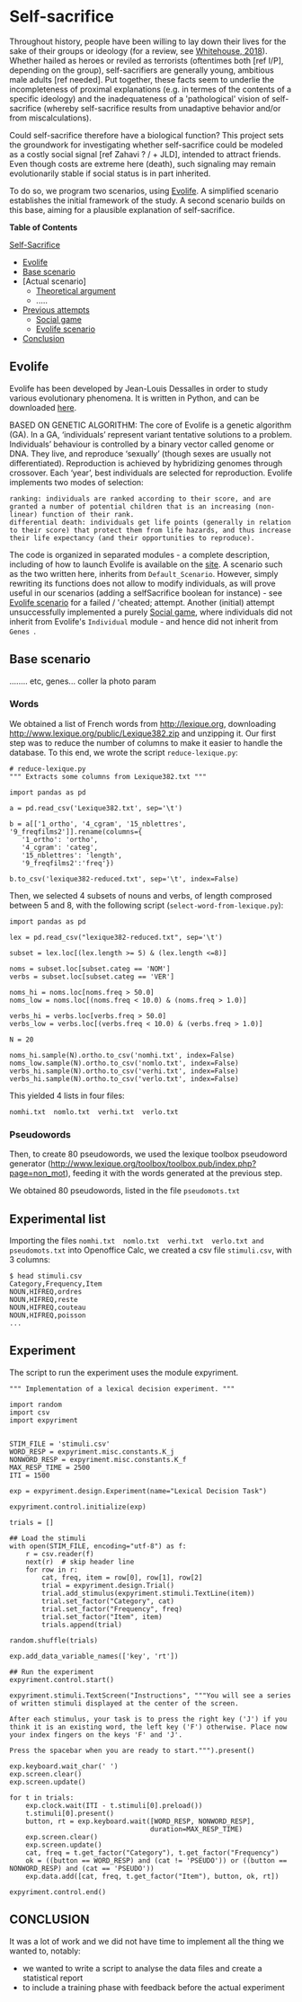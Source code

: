 Self-sacrifice
===========================

Throughout history, people have been willing to lay down their lives for the sake of their groups or ideology (for a review, see [Whitehouse, 2018](https://www.ncbi.nlm.nih.gov/pubmed/29409552)). Whether hailed as heroes or reviled as terrorists (oftentimes both [ref I/P], depending on the group), self-sacrifiers are generally young, ambitious male adults [ref needed]. Put together, these facts seem to underlie the incompleteness of proximal explanations (e.g. in termes of the contents of a specific ideology) and the inadequateness of a 'pathological' vision of self-sacrifice (whereby self-sacrifice results from unadaptive behavior and/or from miscalculations).

Could self-sacrifice therefore have a biological function? This project sets the groundwork for investigating whether self-sacrifice could be modeled as a costly social signal [ref Zahavi ? / + JLD], intended to attract friends. Even though costs are extreme here (death), such signaling may remain evolutionarily stable if social status is in part inherited.

To do so, we program two scenarios, using [Evolife](https://evolife.telecom-paristech.fr/). A simplified scenario establishes the initial framework of the study. A second scenario builds on this base, aiming for a plausible explanation of self-sacrifice.

<!-- markdown-toc start - Don't edit this section. Run M-x markdown-toc-refresh-toc -->
**Table of Contents**

[Self-Sacrifice](#self-sacrifice)
  - [Evolife](#Evolife)
  - [Base scenario](#base-scenario)
  - [Actual scenario]
    - [Theoretical argument](#pseudowords)
    - .....
  - [Previous attempts](#initial-attempts)
    - [Social game](#pseudowords)
    - [Evolife scenario](#pseudowords)
  - [Conclusion](#conclusion)


<!-- markdown-toc end -->


## Evolife

Evolife has been developed by Jean-Louis Dessalles in order to study various evolutionary phenomena. It is written in Python, and can be downloaded [here](https://evolife.telecom-paristech.fr/Evolife.zip).

BASED ON GENETIC ALGORITHM:  The core of Evolife is a genetic algorithm (GA). In a GA, ‘individuals’ represent variant tentative solutions to a problem. Individuals’ behaviour is controlled by a binary vector called genome or DNA. They live, and reproduce ‘sexually’ (though sexes are usually not differentiated). Reproduction is achieved by hybridizing genomes through crossover. Each ‘year’, best individuals are selected for reproduction. Evolife implements two modes of selection:

    ranking: individuals are ranked according to their score, and are granted a number of potential children that is an increasing (non-linear) function of their rank.
    differential death: individuals get life points (generally in relation to their score) that protect them from life hazards, and thus increase their life expectancy (and their opportunities to reproduce).


The code is organized in separated modules - a complete description, including of how to launch Evolife is available on the [site](https://evolife.telecom-paristech.fr).
A scenario such as the two written here, inherits from `Default_Scenario`. However, simply rewriting its functions does not allow to modify individuals, as will prove useful in our scenarios (adding a selfSacrifice boolean for instance) - see [Evolife scenario](#evolife-scenario) for a failed / 'cheated; attempt. Another (initial) attempt unsuccessfully implemented a purely [Social game](#social-game), where individuals did not inherit from Evolife's  `Individual` module - and hence did not inherit from  `Genes `.

## Base scenario

........ etc, genes...
coller la photo
param

### Words

We obtained a list of French words from <http://lexique.org>, downloading <http://www.lexique.org/public/Lexique382.zip> and unzipping it. Our first step was to reduce the number of columns to make it easier to handle the database.
To this end, we wrote the script `reduce-lexique.py`:


    # reduce-lexique.py
    """ Extracts some columns from Lexique382.txt """

    import pandas as pd

    a = pd.read_csv('Lexique382.txt', sep='\t')

    b = a[['1_ortho', '4_cgram', '15_nblettres', '9_freqfilms2']].rename(columns={
       '1_ortho': 'ortho',
       '4_cgram': 'categ',
       '15_nblettres': 'length',
       '9_freqfilms2':'freq'})

    b.to_csv('lexique382-reduced.txt', sep='\t', index=False)


Then, we selected 4 subsets of nouns and verbs, of length comprosed between 5 and 8, with the following script (`select-word-from-lexique.py`):


    import pandas as pd

    lex = pd.read_csv("lexique382-reduced.txt", sep='\t')

    subset = lex.loc[(lex.length >= 5) & (lex.length <=8)]

    noms = subset.loc[subset.categ == 'NOM']
    verbs = subset.loc[subset.categ == 'VER']

    noms_hi = noms.loc[noms.freq > 50.0]
    noms_low = noms.loc[(noms.freq < 10.0) & (noms.freq > 1.0)]

    verbs_hi = verbs.loc[verbs.freq > 50.0]
    verbs_low = verbs.loc[(verbs.freq < 10.0) & (verbs.freq > 1.0)]

    N = 20

    noms_hi.sample(N).ortho.to_csv('nomhi.txt', index=False)
    noms_low.sample(N).ortho.to_csv('nomlo.txt', index=False)
    verbs_hi.sample(N).ortho.to_csv('verhi.txt', index=False)
    verbs_hi.sample(N).ortho.to_csv('verlo.txt', index=False)


This yielded 4 lists in four files:

    nomhi.txt  nomlo.txt  verhi.txt  verlo.txt



### Pseudowords

Then, to create 80 pseudowords, we used the lexique toolbox pseudoword generator (<http://www.lexique.org/toolbox/toolbox.pub/index.php?page=non_mot>), feeding it with the words generated at the previous step.

We obtained 80 pseudowords, listed in the file `pseudomots.txt`

## Experimental list

Importing the files `nomhi.txt  nomlo.txt  verhi.txt  verlo.txt and pseudomots.txt` into Openoffice Calc, we created a csv file `stimuli.csv`, with 3 columns:


    $ head stimuli.csv
    Category,Frequency,Item
    NOUN,HIFREQ,ordres
    NOUN,HIFREQ,reste
    NOUN,HIFREQ,couteau
    NOUN,HIFREQ,poisson
    ...


## Experiment

The script to run the experiment uses the module expyriment.

```{python}
""" Implementation of a lexical decision experiment. """

import random
import csv
import expyriment


STIM_FILE = 'stimuli.csv'
WORD_RESP = expyriment.misc.constants.K_j
NONWORD_RESP = expyriment.misc.constants.K_f
MAX_RESP_TIME = 2500
ITI = 1500

exp = expyriment.design.Experiment(name="Lexical Decision Task")

expyriment.control.initialize(exp)

trials = []

## Load the stimuli
with open(STIM_FILE, encoding="utf-8") as f:
    r = csv.reader(f)
    next(r)  # skip header line
    for row in r:
        cat, freq, item = row[0], row[1], row[2]
        trial = expyriment.design.Trial()
        trial.add_stimulus(expyriment.stimuli.TextLine(item))
        trial.set_factor("Category", cat)
        trial.set_factor("Frequency", freq)
        trial.set_factor("Item", item)
        trials.append(trial)

random.shuffle(trials)

exp.add_data_variable_names(['key', 'rt'])

## Run the experiment
expyriment.control.start()

expyriment.stimuli.TextScreen("Instructions", """You will see a series of written stimuli displayed at the center of the screen.

After each stimulus, your task is to press the right key ('J') if you think it is an existing word, the left key ('F') otherwise. Place now your index fingers on the keys 'F' and 'J'.

Press the spacebar when you are ready to start.""").present()

exp.keyboard.wait_char(' ')
exp.screen.clear()
exp.screen.update()

for t in trials:
    exp.clock.wait(ITI - t.stimuli[0].preload())
    t.stimuli[0].present()
    button, rt = exp.keyboard.wait([WORD_RESP, NONWORD_RESP],
                                   duration=MAX_RESP_TIME)
    exp.screen.clear()
    exp.screen.update()
    cat, freq = t.get_factor("Category"), t.get_factor("Frequency")
    ok = ((button == WORD_RESP) and (cat != 'PSEUDO')) or ((button == NONWORD_RESP) and (cat == 'PSEUDO'))
    exp.data.add([cat, freq, t.get_factor("Item"), button, ok, rt])

expyriment.control.end()
```



## CONCLUSION

It was a lot of work and we did not have time to implement all the thing we wanted to, notably:

* we wanted to write a script to analyse the data files and create a statistical report
* to include a training phase with feedback before the actual experiment
